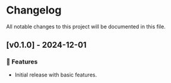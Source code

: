 # Changelog

All notable changes to this project will be documented in this file.

## [v0.1.0] - 2024-12-01

### 🚀 Features

* Initial release with basic features.
